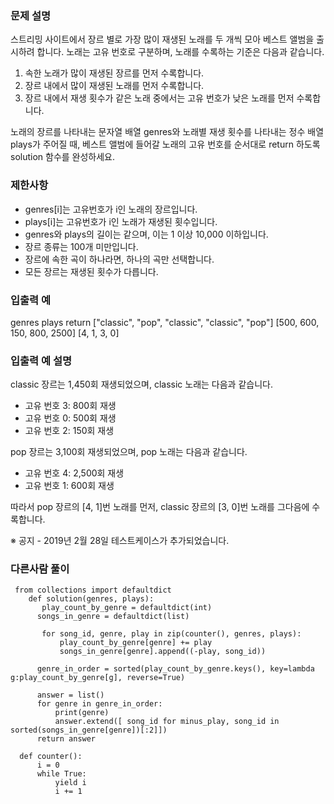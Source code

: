 ### **문제 설명**

스트리밍 사이트에서 장르 별로 가장 많이 재생된 노래를 두 개씩 모아 베스트 앨범을 출시하려 합니다. 노래는 고유 번호로 구분하며, 노래를 수록하는 기준은 다음과 같습니다.

1. 속한 노래가 많이 재생된 장르를 먼저 수록합니다.
2. 장르 내에서 많이 재생된 노래를 먼저 수록합니다.
3. 장르 내에서 재생 횟수가 같은 노래 중에서는 고유 번호가 낮은 노래를 먼저 수록합니다.

노래의 장르를 나타내는 문자열 배열 genres와 노래별 재생 횟수를 나타내는 정수 배열 plays가 주어질 때, 베스트 앨범에 들어갈 노래의 고유 번호를 순서대로 return 하도록 solution 함수를 완성하세요.

### 제한사항

- genres[i]는 고유번호가 i인 노래의 장르입니다.
- plays[i]는 고유번호가 i인 노래가 재생된 횟수입니다.
- genres와 plays의 길이는 같으며, 이는 1 이상 10,000 이하입니다.
- 장르 종류는 100개 미만입니다.
- 장르에 속한 곡이 하나라면, 하나의 곡만 선택합니다.
- 모든 장르는 재생된 횟수가 다릅니다.

### 입출력 예

genres	plays	return
["classic", "pop", "classic", "classic", "pop"]	[500, 600, 150, 800, 2500]	[4, 1, 3, 0]

### 입출력 예 설명

classic 장르는 1,450회 재생되었으며, classic 노래는 다음과 같습니다.

- 고유 번호 3: 800회 재생
- 고유 번호 0: 500회 재생
- 고유 번호 2: 150회 재생

pop 장르는 3,100회 재생되었으며, pop 노래는 다음과 같습니다.

- 고유 번호 4: 2,500회 재생
- 고유 번호 1: 600회 재생

따라서 pop 장르의 [4, 1]번 노래를 먼저, classic 장르의 [3, 0]번 노래를 그다음에 수록합니다.

※ 공지 - 2019년 2월 28일 테스트케이스가 추가되었습니다.
### 다른사람 풀이
```python3
 from collections import defaultdict
    def solution(genres, plays):
       play_count_by_genre = defaultdict(int)
      songs_in_genre = defaultdict(list)
  
       for song_id, genre, play in zip(counter(), genres, plays):
           play_count_by_genre[genre] += play
           songs_in_genre[genre].append((-play, song_id))
 
      genre_in_order = sorted(play_count_by_genre.keys(), key=lambda g:play_count_by_genre[g], reverse=True)
 
      answer = list()
      for genre in genre_in_order:
          print(genre)
          answer.extend([ song_id for minus_play, song_id in sorted(songs_in_genre[genre])[:2]])
      return answer
 
  def counter():
      i = 0
      while True:
          yield i
          i += 1
```